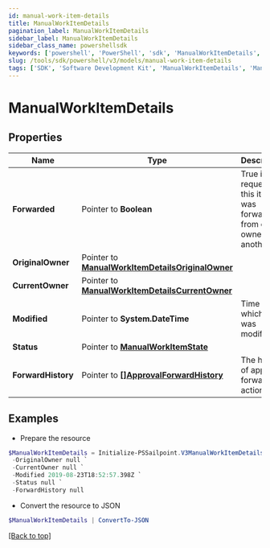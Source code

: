 ```yaml
---
id: manual-work-item-details
title: ManualWorkItemDetails
pagination_label: ManualWorkItemDetails
sidebar_label: ManualWorkItemDetails
sidebar_class_name: powershellsdk
keywords: ['powershell', 'PowerShell', 'sdk', 'ManualWorkItemDetails', 'ManualWorkItemDetails'] 
slug: /tools/sdk/powershell/v3/models/manual-work-item-details
tags: ['SDK', 'Software Development Kit', 'ManualWorkItemDetails', 'ManualWorkItemDetails']
---
```



# ManualWorkItemDetails

## Properties

Name | Type | Description | Notes
------------ | ------------- | ------------- | -------------
**Forwarded** |  Pointer to **Boolean** | True if the request for this item was forwarded from one owner to another. | [optional] [default to $false]
**OriginalOwner** |  Pointer to [**ManualWorkItemDetailsOriginalOwner**](manual-work-item-details-original-owner) |  | [optional] 
**CurrentOwner** |  Pointer to [**ManualWorkItemDetailsCurrentOwner**](manual-work-item-details-current-owner) |  | [optional] 
**Modified** |  Pointer to **System.DateTime** | Time at which item was modified. | [optional] 
**Status** |  Pointer to [**ManualWorkItemState**](manual-work-item-state) |  | [optional] 
**ForwardHistory** |  Pointer to [**[]ApprovalForwardHistory**](approval-forward-history) | The history of approval forward action. | [optional] 

## Examples

- Prepare the resource
```powershell
$ManualWorkItemDetails = Initialize-PSSailpoint.V3ManualWorkItemDetails  -Forwarded true `
 -OriginalOwner null `
 -CurrentOwner null `
 -Modified 2019-08-23T18:52:57.398Z `
 -Status null `
 -ForwardHistory null
```

- Convert the resource to JSON
```powershell
$ManualWorkItemDetails | ConvertTo-JSON
```


[[Back to top]](#) 

